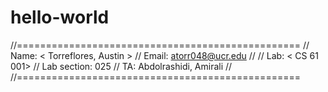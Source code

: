 # hello-world
//=================================================
// Name: < Torreflores, Austin >
// Email: atorr048@ucr.edu
// 
// Lab: < CS 61 001>
// Lab section: 025
// TA: Abdolrashidi, Amirali
// 
//=================================================
